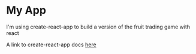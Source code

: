# My App

I'm using create-react-app to build a version of the fruit trading game with react

A link to create-react-app docs [here](https://github.com/facebookincubator/create-react-app/blob/master/packages/react-scripts/template/README.md)